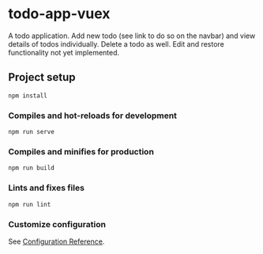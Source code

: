 # todo-app-vuex

A todo application. Add new todo (see link to do so on the navbar) and view details of todos individually. Delete a todo as well. Edit and restore functionality not yet implemented.

## Project setup
```
npm install
```

### Compiles and hot-reloads for development
```
npm run serve
```

### Compiles and minifies for production
```
npm run build
```

### Lints and fixes files
```
npm run lint
```

### Customize configuration
See [Configuration Reference](https://cli.vuejs.org/config/).

